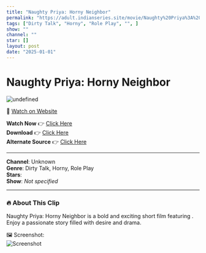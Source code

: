 ```yaml
---
title: "Naughty Priya: Horny Neighbor"
permalink: "https://adult.indianseries.site/movie/Naughty%20Priya%3A%20Horny%20Neighbor"
tags: ["Dirty Talk", "Horny", "Role Play", "", ]
show: ""
channel: ""
star: []
layout: post
date: "2025-01-01"
---
```


# Naughty Priya: Horny Neighbor

![undefined](https://desisins.com/wp-content/uploads/2024/10/Naughty-Priya-Neighbor-Horny-DesiSins.com_.jpg)

🔗 [Watch on Website](https://adult.indianseries.site/movie/Naughty%20Priya%3A%20Horny%20Neighbor)

**Watch Now** 👉 [Click Here](https://adult.indianseries.site/movie/Naughty%20Priya%3A%20Horny%20Neighbor)  
**Download** 👉 [Click Here](https://adult.indianseries.site/movie/Naughty%20Priya%3A%20Horny%20Neighbor)  
**Alternate Source** 👉 [Click Here](https://adult.indianseries.site/movie/Naughty%20Priya%3A%20Horny%20Neighbor)

---

**Channel**: Unknown  
**Genre**: Dirty Talk, Horny, Role Play  
**Stars**:   
**Show**: *Not specified*

---

### 🔥 About This Clip

Naughty Priya: Horny Neighbor is a bold and exciting short film featuring . Enjoy a passionate story filled with desire and drama.
 
🖼️ Screenshot:  
![Screenshot](https://desisins.com/wp-content/uploads/2024/10/Naughty-Priya-Neighbor-Horny-DesiSins.com_.jpg)
